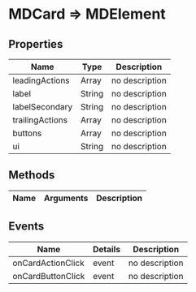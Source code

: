 # MDCard => MDElement

## Properties
Name | Type | Description
--- | --- | ---
leadingActions | Array | no description
label | String | no description
labelSecondary | String | no description
trailingActions | Array | no description
buttons | Array | no description
ui | String | no description

## Methods
Name | Arguments | Description
--- | --- | ---

## Events
Name | Details | Description
--- | --- | ---
onCardActionClick | event | no description
onCardButtonClick | event | no description

